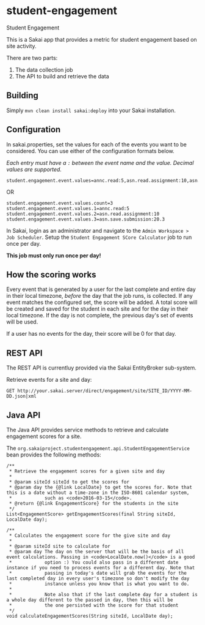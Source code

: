 # student-engagement
Student Engagement

This is a Sakai app that provides a metric for student engagement based on site activity.

There are two parts:

1. The data collection job
2. The API to build and retrieve the data

## Building
Simply `mvn clean install sakai:deploy` into your Sakai installation.

## Configuration
In sakai.properties, set the values for each of the events you want to be considered. You can use either of the configuration formats below. 

*Each entry must have a `:` between the event name and the value. Decimal values are supported.*

````
student.engagement.event.values=annc.read:5,asn.read.assignment:10,asn.save.submission:20.3
````
OR

````
student.engagement.event.values.count=3
student.engagement.event.values.1=annc.read:5
student.engagement.event.values.2=asn.read.assignment:10
student.engagement.event.values.3=asn.save.submission:20.3
````

In Sakai, login as an administrator and navigate to the `Admin Workspace > Job Scheduler`. Setup the `Student Engagement SCore Calculator` job to run once per day.

__This job must only run once per day!__

## How the scoring works
Every event that is generated by a user for the last complete and entire day in their local timezone, _before_ the day that the job runs, is collected. If any event matches the configured set, the score will be added. A total score will be created and saved for the student in each site and for the day in their local timezone. If the day is not complete, the previous day's set of events will be used.

If a user has no events for the day, their score will be 0 for that day.

## REST API

The REST API is currentluy provided via the Sakai EntityBroker sub-system.

Retrieve events for a site and day:

`GET http://your.sakai.server/direct/engagement/site/SITE_ID/YYYY-MM-DD.json|xml`


## Java API

The Java API provides service methods to retrieve and calculate engagement scores for a site.

The `org.sakaiproject.studentengagement.api.StudentEngagementService` bean provides the following methods:

````
/**
 * Retrieve the engagement scores for a given site and day
 *
 * @param siteId siteId to get the scores for
 * @param day the {@link LocalDate} to get the scores for. Note that this is a date without a time-zone in the ISO-8601 calendar system,
 *            such as <code>2016-03-15</code>.
 * @return {@link EngagementScore} for the students in the site
 */
List<EngagementScore> getEngagementScores(final String siteId, LocalDate day);

/**
 * Calculates the engagement score for the give site and day
 *
 * @param siteId site to calculate for
 * @param day The day on the server that will be the basis of all event calculations. Passing in <code>LocalDate.now()</code> is a good
 *            option :) You could also pass in a different date instance if you need to process events for a different day. Note that
 *            passing in today's date will grab the events for the last completed day in every user's timezone so don't modify the day
 *            instance unless you know that is what you want to do.
 *            
 *            Note also that if the last complete day for a student is a whole day different to the passed in day, then this will be
 *            the one persisted with the score for that student
 */
void calculateEngagementScores(String siteId, LocalDate day);
````




